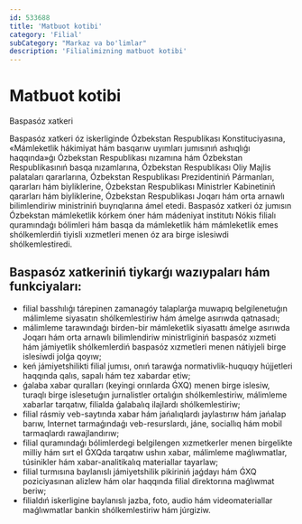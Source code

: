 ```yaml
---
id: 533688
title: 'Matbuot kotibi'
category: 'Filial'
subCategory: "Markaz va bo'limlar"
description: 'Filialimizning matbuot kotibi'
---
```


# Matbuot kotibi

<administration-card full-name="Iskenderov Jaxanger Qadirbergenovich" photo="/page/533688/photo_2020-11-06_14-59-25.jpg" phone="+998933626005" email="jakhangeriskenderov@gmail.com">
  <p>Baspasóz xatkeri</p>
</administration-card>

Baspasóz xatkeri óz iskerliginde Ózbekstan Respublikası Konstituciyasına, «Mámleketlik hákimiyat hám basqarıw uyımları jumısınıń ashıqlıǵı haqqında»ǵı Ózbekstan Respublikası nızamına hám Ózbekstan Respublikasınıń basqa nızamlarına, Ózbekstan Respublikası Oliy Majlis palataları qararlarına, Ózbekstan Respublikası Prezidentiniń Pármanları, qararları hám biyliklerine, Ózbekstan Respublikası Ministrler Kabinetiniń qararları hám biyliklerine, Ózbekstan Respublikası Joqarı hám orta arnawlı bilimlendiriw ministriniń buyrıqlarına ámel etedi. Baspasóz xatkeri óz jumısın Ózbekstan mámleketlik kórkem óner hám mádeniyat institutı Nókis filialı quramındaǵı bólimleri hám basqa da mámleketlik hám mámleketlik emes shólkemlerdiń tiyisli xızmetleri menen óz ara birge islesiwdi shólkemlestiredi.

## Baspasóz xatkeriniń tiykarǵı wazıypaları hám funkciyaları:

- filial basshılıǵı tárepinen zamanagóy talaplarǵa muwapıq belgilenetuǵın málimleme siyasatın shólkemlestiriw hám ámelge asırıwda qatnasadı;
- málimleme tarawındaǵı birden-bir mámleketlik siyasattı ámelge asırıwda Joqarı hám orta arnawlı bilimlendiriw ministrliginiń baspasóz xızmeti hám jámiyetlik shólkemlerdiń baspasóz xızmetleri menen nátiyjeli birge islesiwdi jolǵa qoyıw;
- keń jámiyetshilikti filial jumısı, onıń tarawǵa normativlik-huquqıy hújjetleri haqqında qalıs, sapalı hám tez xabardar etiw;
- ǵalaba xabar quralları (keyingi orınlarda ǴXQ) menen birge islesiw, turaqlı birge islesetuǵın jurnalistler ortalıǵın shólkemlestiriw, málimleme xabarlar tarqatıw, filialda ǵalabalıq ilajlardı shólkemlestiriw;
- filial rásmiy veb-saytında xabar hám jańalıqlardı jaylastırıw hám jańalap barıw, Internet tarmaǵındaǵı veb-resurslardı, jáne, sociallıq hám mobil tarmaqlardı rawajlandırıw;
- filial quramındaǵı bólimlerdegi belgilengen xızmetkerler menen birgelikte milliy hám sırt el ǴXQda tarqatıw ushın xabar, málimleme maǵlıwmatlar, túsinikler hám xabar-analitikalıq materiallar tayarlaw;
- filial turmısına baylanıslı jámiyetshilik pikiriniń jaǵdayı hám ǴXQ poziciyasınan alizlew hám olar haqqında filial direktorına maǵlıwmat beriw;
- filialdıń iskerligine baylanıslı jazba, foto, audio hám videomateriallar maǵlıwmatlar bankin shólkemlestiriw hám júrgiziw.
